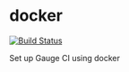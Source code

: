 # docker

[![Build Status](https://travis-ci.org/getgauge-examples/ci-docker.svg?branch=master)](https://travis-ci.org/getgauge-examples/ci-docker)

Set up Gauge CI using docker
